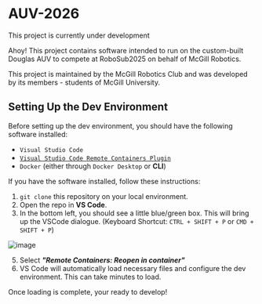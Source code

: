 # AUV-2026

This project is currently under development

Ahoy! This project contains software intended to run on the custom-built Douglas AUV to compete at RoboSub2025 on behalf of McGill Robotics.

This project is maintained by the McGill Robotics Club and was developed by its members - students of McGill University.

## Setting Up the Dev Environment

Before setting up the dev environment, you should have the following software installed:
- `Visual Studio Code`
- [`Visual Studio Code Remote Containers Plugin`](https://marketplace.visualstudio.com/items?itemName=ms-vscode-remote.remote-containers)
- `Docker` (either through `Docker Desktop` or **CLI**)

If you have the software installed, follow these instructions:

1. `git clone` this repository on your local environment.
2. Open the repo in **VS Code**.
3. In the bottom left, you should see a little blue/green box. This will bring up the VSCode dialogue.
  (Keyboard Shortcut: `CTRL + SHIFT + P` or `CMD + SHIFT + P`)

![image](https://github.com/user-attachments/assets/69cfa5b7-9513-4aa1-b797-e9adcc8aa68a)

5. Select ***"Remote Containers: Reopen in container"***
6. VS Code will automatically load necessary files and configure the dev environment. This can take minutes to load.

Once loading is complete, your ready to develop! 
